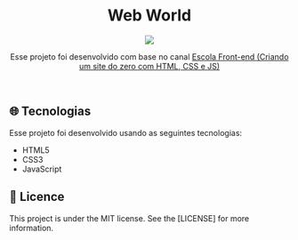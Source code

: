 <h1 align="center">Web World</h1>

  <p align="center">
 <img src="https://github.com/ale-mouraboni/basic-study-site/blob/main/assets/readme/web-world.gif">
  </p>
 
<p align="center">Esse projeto foi desenvolvido com base no canal <a href="https://www.youtube.com/playlist?list=PL4iwH9RF8xHmjxVNJcyNSkVDYNUo6r2BM">Escola Front-end (Criando um site do zero com HTML, CSS e JS)</a></p>
</br>
<h2><g-emoji class="g-emoji" alias="globe_with_meridians" fallback-src="https://github.githubassets.com/images/icons/emoji/unicode/1f310.png">🌐</g-emoji>  Tecnologias</h2>
<p>Esse projeto foi desenvolvido usando as seguintes tecnologias:</p>
  
  <ul>
  <li> HTML5</li>
  <li> CSS3</li>
  <li> JavaScript</li>
  </ul>
  
<h2><g-emoji class="g-emoji" alias="memo" fallback-src="https://github.githubassets.com/images/icons/emoji/unicode/1f4dd.png">📝</g-emoji>  Licence</h2>
This project is under the MIT license. See the [LICENSE] for more information.
